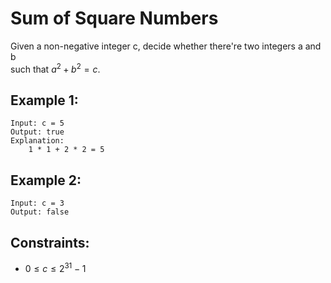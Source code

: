 # Sum of Square Numbers

Given a non-negative integer c, decide whether there're two integers a and b  
such that $a^2 + b^2 = c$.

 

## Example 1:

    Input: c = 5
    Output: true
    Explanation: 
        1 * 1 + 2 * 2 = 5

## Example 2:

    Input: c = 3
    Output: false

 

## Constraints:

* $0 \le c \le 2^{31} - 1$

